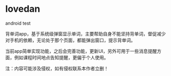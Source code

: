 # lovedan
android test

背单词app，基于系统级弹窗显示单词，主要帮助自身不能坚持背单词，督促减少对手机的依赖，无论处于那个页面，都能弹出窗口，提示背单词。

当前app简单实现功能，之后会完善功能，更新UI，另外可用于一些消息提醒方面，例如课程时间地点告知提醒，更偏于个人使用。

注：内容可能涉及侵权，如有侵权联系本作者立删！
